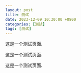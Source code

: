 ```yaml
---
layout: post
title: 测试
date: 2023-12-09 10:30:00 +0800
categories: [测试]
tags: [测试]
---
```

这是一个测试页面.

这是一个测试页面.

这是一个测试页面.